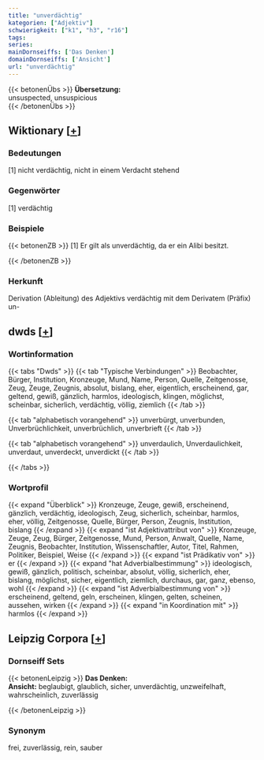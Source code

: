 ```yaml
---
title: "unverdächtig"
kategorien: ["Adjektiv"]
schwierigkeit: ["k1", "h3", "r16"]
tags:
series:
mainDornseiffs: ['Das Denken']
domainDornseiffs: ['Ansicht']
url: "unverdächtig"
---
```


{{< betonenÜbs >}}
**Übersetzung:**  
unsuspected, unsuspicious  
{{< /betonenÜbs >}}

## Wiktionary [[+](https://de.wiktionary.org/wiki/unverdächtig)]

### Bedeutungen
[1] nicht verdächtig, nicht in einem Verdacht stehend  

### Gegenwörter
[1] verdächtig  

### Beispiele
{{< betonenZB >}}
[1] Er gilt als unverdächtig, da er ein Alibi besitzt.  

{{< /betonenZB >}}
### Herkunft
Derivation (Ableitung) des Adjektivs verdächtig mit dem Derivatem (Präfix) un-  



## dwds [[+](https://www.dwds.de/wb/unverdächtig)]

### Wortinformation
{{< tabs "Dwds" >}}
{{< tab "Typische Verbindungen" >}}
Beobachter, Bürger, Institution, Kronzeuge, Mund, Name, Person, Quelle, Zeitgenosse, Zeug, Zeuge, Zeugnis, absolut, bislang, eher, eigentlich, erscheinend, gar, geltend, gewiß, gänzlich, harmlos, ideologisch, klingen, möglichst, scheinbar, sicherlich, verdächtig, völlig, ziemlich
{{< /tab >}}

{{< tab "alphabetisch vorangehend" >}}
unverbürgt, unverbunden, Unverbrüchlichkeit, unverbrüchlich, unverbrieft
{{< /tab >}}

{{< tab "alphabetisch vorangehend" >}}
unverdaulich, Unverdaulichkeit, unverdaut, unverdeckt, unverdickt
{{< /tab >}}

{{< /tabs >}}

### Wortprofil
{{< expand "Überblick" >}} Kronzeuge, Zeuge, gewiß, erscheinend, gänzlich, verdächtig, ideologisch, Zeug, sicherlich, scheinbar, harmlos, eher, völlig, Zeitgenosse, Quelle, Bürger, Person, Zeugnis, Institution, bislang {{< /expand >}}
{{< expand "ist Adjektivattribut von" >}} Kronzeuge, Zeuge, Zeug, Bürger, Zeitgenosse, Mund, Person, Anwalt, Quelle, Name, Zeugnis, Beobachter, Institution, Wissenschaftler, Autor, Titel, Rahmen, Politiker, Beispiel, Weise {{< /expand >}}
{{< expand "ist Prädikativ von" >}} er {{< /expand >}}
{{< expand "hat Adverbialbestimmung" >}} ideologisch, gewiß, gänzlich, politisch, scheinbar, absolut, völlig, sicherlich, eher, bislang, möglichst, sicher, eigentlich, ziemlich, durchaus, gar, ganz, ebenso, wohl {{< /expand >}}
{{< expand "ist Adverbialbestimmung von" >}} erscheinend, geltend, geln, erscheinen, klingen, gelten, scheinen, aussehen, wirken {{< /expand >}}
{{< expand "in Koordination mit" >}} harmlos {{< /expand >}}

## Leipzig Corpora [[+](https://corpora.uni-leipzig.de/en/res?word=unverdächtig&corpusId=deu_newscrawl-public_2018)]

### Dornseiff Sets
{{< betonenLeipzig >}}
**Das Denken:**  
**Ansicht:** beglaubigt, glaublich, sicher, unverdächtig, unzweifelhaft, wahrscheinlich, zuverlässig  

{{< /betonenLeipzig >}}

### Synonym
frei, zuverlässig, rein, sauber

